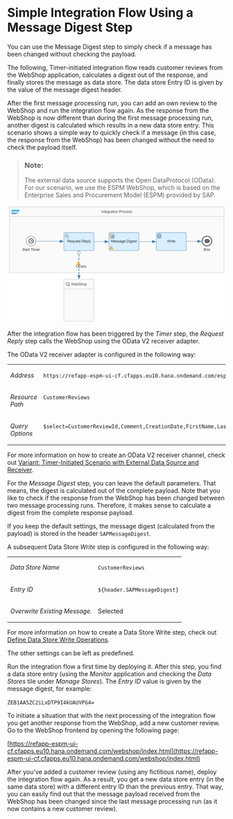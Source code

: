 <!-- loio8b5a7cefafd34ddeaee2827f4df0acde -->

# Simple Integration Flow Using a Message Digest Step

You can use the Message Digest step to simply check if a message has been changed without checking the payload.

The following, Timer-initiated integration flow reads customer reviews from the WebShop application, calculates a digest out of the response, and finally stores the message as data store. The data store Entry ID is given by the value of the message digest header.

After the first message processing run, you can add an own review to the WebShop and run the integration flow again. As the response from the WebShop is now different than during the first message processing run, another digest is calculated which results in a new data store entry. This scenario shows a simple way to quickly check if a message \(in this case, the response from the WebShop\) has been changed without the need to check the payload itself.

> ### Note:  
> The external data source supports the Open DataProtocol \(OData\). For our scenario, we use the ESPM WebShop, which is based on the Enterprise Sales and Procurement Model \(ESPM\) provided by SAP.

![](images/Message_Digest_Flow_fe5feca.png)

After the integration flow has been triggered by the *Timer* step, the *Request Reply* step calls the WebShop using the OData V2 receiver adapter.

The OData V2 receiver adapter is configured in the following way:


<table>
<tr>
<td valign="top">

*Address* 



</td>
<td valign="top">

`https://refapp-espm-ui-cf.cfapps.eu10.hana.ondemand.com/espm-cloud-web/espm.svc/` 



</td>
</tr>
<tr>
<td valign="top">

*Resource Path* 



</td>
<td valign="top">

`CustomerReviews` 



</td>
</tr>
<tr>
<td valign="top">

*Query Options* 



</td>
<td valign="top">

`$select=CustomerReviewId,Comment,CreationDate,FirstName,LastName,ProductId,Rating` 



</td>
</tr>
</table>

For more information on how to create an OData V2 receiver channel, check out [Variant: Timer-Initiated Scenario with External Data Source and Receiver](variant-timer-initiated-scenario-with-external-data-source-and-receiver-7e766dd.md).

For the *Message Digest* step, you can leave the default parameters. That means, the digest is calculated out of the complete payload. Note that you like to check if the response from the WebShop has been changed between two message processing runs. Therefore, it makes sense to calculate a digest from the complete response payload.

If you keep the default settings, the message digest \(calculated from the payload\) is stored in the header `SAPMessageDigest`.

A subsequent Data Store *Write* step is configured in the following way:


<table>
<tr>
<td valign="top">

*Data Store Name* 



</td>
<td valign="top">

`CustomerReviews` 



</td>
</tr>
<tr>
<td valign="top">

*Entry ID* 



</td>
<td valign="top">

`${header.SAPMessageDigest}` 



</td>
</tr>
<tr>
<td valign="top">

*Overwrite Existing Message.* 



</td>
<td valign="top">

Selected



</td>
</tr>
</table>

For more information on how to create a Data Store Write step, check out [Define Data Store Write Operations](define-data-store-write-operations-46260ee.md).

The other settings can be left as predefined.

Run the integration flow a first time by deploying it. After this step, you find a data store entry \(using the *Monitor* application and checking the *Data Stores* tile under *Manage Stores*\). The *Entry ID* value is given by the message digest, for example:

`ZEB1AA5ZC2iLxDTP9I4kUAUVPG4=`

To initiate a situation that with the next processing of the integration flow you get another response from the WebShop, add a new customer review. Go to the WebShop frontend by opening the following page:

[https://refapp-espm-ui-cf.cfapps.eu10.hana.ondemand.com/webshop/index.html](https://refapp-espm-ui-cf.cfapps.eu10.hana.ondemand.com/webshop/index.html)

After you've added a customer review \(using any fictitious name\), deploy the integration flow again. As a result, you get a new data store entry \(in the same data store\) with a different entry ID than the previous entry. That way, you can easily find out that the message payload received from the WebShop has been changed since the last message processing run \(as it now contains a new customer review\).

